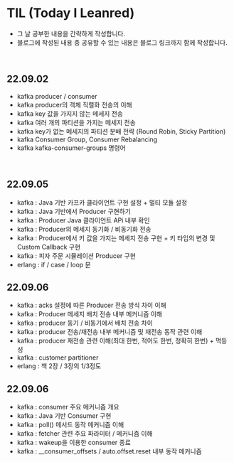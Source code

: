 # TIL (Today I Leanred)
- 그 날 공부한 내용을 간략하게 작성합니다.
- 블로그에 작성된 내용 중 공유할 수 있는 내용은 블로그 링크까지 함께 작성합니다.



<br>

## 22.09.02
- kafka producer / consumer
- kafka producer의 객체 직렬화 전송의 이해
- kafka key 값을 가지지 않는 메세지 전송
- kafka 여러 개의 파티션을 가지는 메세지 전송
- kafka key가 없는 메세지의 파티션 분배 전략 (Round Robin, Sticky Partition)
- kafka Consumer Group, Consumer Rebalancing
- kafka kafka-consumer-groups 명령어
<br>

## 22.09.05
- kafka : Java 기반 카프카 클라이언트 구현 설정 + 멀티 모듈 설정
- kafka : Java 기반에서 Producer 구현하기
- kafka : Producer Java 클라이언트 APi 내부 확인
- kafka : Producer의 메세지 동기화 / 비동기화 전송
- kafka : Producer에서 키 값을 가지는 메세지 전송 구현 + 키 타입의 변경 및 Custom Callback 구현
- kafka : 피자 주문 시뮬레이션 Producer 구현 
- erlang : if / case / loop 문 


## 22.09.06
- kafka : acks 설정에 따른 Producer 전송 방식 차이 이해 
- kafka : Producer 메세지 배치 전송 내부 메커니즘 이해
- kafka : producer 동기 / 비동기에서 배치 전송 차이
- kafka : producer 전송/재전송 내부 메커니즘 및 재전송 동작 관련 이해
- kafka : producer 재전송 관련 이해(최대 한번, 적어도 한번, 정확히 한번) + 멱등성
- kafka : customer partitioner 
- erlang : 책 2장 / 3장의 1/3정도

## 22.09.06
- kafka : consumer 주요 메커니즘 개요
- kafka : Java 기반 Consumer 구현
- kafka : poll() 메서드 동작 메커니즘 이해
- kafka : fetcher 관련 주요 파라미터 / 메커니즘 이해
- kafka : wakeup을 이용한 consumer 종료
- kafka : __consumer_offsets / auto.offset.reset 내부 동작 메커니즘


